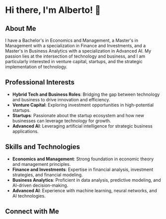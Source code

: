 # Hi there, I'm Alberto! 👋

## About Me

I have a Bachelor's in Economics and Management, a Master's in Management with a specialization in Finance and Investments, and a Master's in Business Analytics with a specialization in Advanced AI. My passion lies at the intersection of technology and business, and I am particularly interested in venture capital, startups, and the strategic implementation of technology.

## Professional Interests

- **Hybrid Tech and Business Roles**: Bridging the gap between technology and business to drive innovation and efficiency.
- **Venture Capital**: Exploring investment opportunities in high-potential startups.
- **Startups**: Passionate about the startup ecosystem and how new businesses can leverage technology for growth.
- **Advanced AI**: Leveraging artificial intelligence for strategic business applications.

## Skills and Technologies

- **Economics and Management**: Strong foundation in economic theory and management principles.
- **Finance and Investments**: Expertise in financial analysis, investment strategies, and financial modeling.
- **Business Analytics**: Proficient in data analysis, predictive modeling, and AI-driven decision-making.
- **Advanced AI**: Experience with machine learning, neural networks, and AI technologies.

## Connect with Me

- [LinkedIn](www.linkedin.com/in/alby-dona)


Feel free to reach out if you're interested in collaborating or just want to chat about tech, business, or venture capital!


# Forza Inter! 🖤💙
